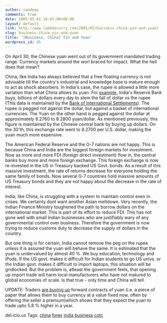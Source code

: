 ```yaml
---
author: sandeep
comments: true
date: 2005-05-01 18:47:00+00:00
layout: default
link: http://www.lambdacurry.com/2005/05/business-china-yin-and-yuan/
slug: business-china-yin-and-yuan
title: '[Business, China] Yin and Yuan'
wordpress_id: 45
---
```


On April 30, the Chinese yuan went out of its government mandated trading range. Currency markets around the worl braced for impact.
What the hell does that mean?

China, like India has always believed that a free floating currency is not advisable till the country's industrial and knowledge base is mature enough to act as shock absorbers. In India's case, the rupee is allowed a little more variation than what China allows its yuan. For [example](http://www.indianexpress.com/full_story.php?content_id=66840), India's Reserve Bank buys, billions of dollars every day to stem the fall of dollar vs the rupee (This data is maintained by the [Bank of International Settlements](http://www.bis.org/)). The rupee is pegged not against the dollar, but against a basket of international currencies. 
The Yuan on the other hand is pegged against the dollar at approximately  8.2760 to 8.2800 yuan/dollar. As mentioned previously, this figure is maintained by the Chinese central bank by buying up dollars. On the 30'th, this exchange rate went to 8.2700 per U.S. dollar, making the yuan much more expensive.

The American Federal Reserve and the G-7 nations are not happy. This is because China and India are the biggest foreign markets for investment. Now as more and more FDI (foreign direct investment) flow in, the central banks buy more and more foreign exchange.  This foreign exchange is now re-invested in the US in Treasury backed US Govt. bonds. As a result of this massive investment, the rate of returns decrease for everyone holding the same family of bonds. Now several G-7 countries hold massive amounts of US Treasury bonds and they are not happy about the decrease in the rate of interest.

India, like China, is struggling with a system to maintain control even in crises. We certainly dont want another Asian meltdown. Very recently, the Indian Finance Ministry toughened the path to borrow dollars on the international market. This is part of its effort to reduce FDI. This has not gone well with small Indian businesses who are justifiably wary of any governmental control over business. Therefore the government is now trying to reduce customs duty to decrease the supply of dollars in the country. 

But one thing is for certain, India cannot remove the peg on the rupee unless it is assured the yuan will behave the same. It is estimated that the yuan is undervalued by almost 40 %. We buy education, technology and iPods. If the US govt. makes it difficult for Indian students to go US univs. or the Indian govt. makes it difficult to import laptops, this situation will be gridlocked. But the problem is, atleast the government feels, that opening up import trade will harm local manufacturers who have not matured to global economies of scale.
Is that true - only time and China will tell.

UPDATE: Traders [are buying up](http://www.bloomberg.com/apps/news?pid=10000080&sid=aYEx2KMFSUIs&refer=asia) forward contracts of yuan (i.e. a piece of paper that allows them to buy currency at a value fixed now, often by offering the seller a premium)which shows that they expect the yuan to trade upto 5.8 % higher in a year.


del.icio.us Tags: [china](http://del.icio.us/sss8ue/china) [forex](http://del.icio.us/sss8ue/forex) [india](http://del.icio.us/sss8ue/india) [business](http://del.icio.us/sss8ue/business) [cotc](http://del.icio.us/sss8ue/cotc)
